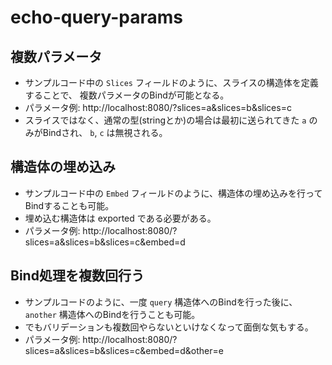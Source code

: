 # echo-query-params

## 複数パラメータ
- サンプルコード中の `Slices` フィールドのように、スライスの構造体を定義することで、
複数パラメータのBindが可能となる。
- パラメータ例: http://localhost:8080/?slices=a&slices=b&slices=c
- スライスではなく、通常の型(stringとか)の場合は最初に送られてきた `a` のみがBindされ、 `b`, `c` は無視される。

## 構造体の埋め込み
- サンプルコード中の `Embed` フィールドのように、構造体の埋め込みを行ってBindすることも可能。
- 埋め込む構造体は exported である必要がある。
- パラメータ例: http://localhost:8080/?slices=a&slices=b&slices=c&embed=d

## Bind処理を複数回行う
- サンプルコードのように、一度 `query` 構造体へのBindを行った後に、 `another` 構造体へのBindを行うことも可能。
- でもバリデーションも複数回やらないといけなくなって面倒な気もする。
- パラメータ例: http://localhost:8080/?slices=a&slices=b&slices=c&embed=d&other=e
